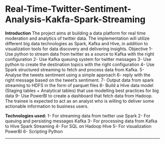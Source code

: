 # Real-Time-Twitter-Sentiment-Analysis-Kakfa-Spark-Streaming 

**Introduction**
The project aims at building a data platform for real time
moderation and analytics of twitter data. The implementation will
utilize different big data technologies as Spark, Kafka and Hive, in
addition to visualization tools for data discovery and delivering
insights.
Objective
1- Use python to stream data from twitter as a source to Kafka
with the right configuration
2- Use Kafka queuing system for twitter messages
3- Use python to create the destination topics with the right
configuration
4- Use Spark structured streaming to fetch and process data
from Kafka.
5- Analyse the tweets sentiment using a simple approach
6- reply with the right message based on the tweet’s sentiment.
7- Output data from spark streaming to HDFS in the form of
parquet files
8- Build a Hive data model (Staging tables + Analytical tables)
that use modelling best practices for big data
9- Use PowerBI to create a dashboard that fetch data from
Hadoop. The trainee is expected to act as an analyst who is
willing to deliver some actionable information to business
users.

**Technologies used:**
1- For streaming data from twitter use
Spark
2- For queuing and persisting messages
Kafka
3- For processing data from Kafka to Hive
Spark Streaming
4- For SQL on Hadoop
Hive
5- For visualization
PowerBI 
6- Scripting 
Python  
************************************************************************************************************************

